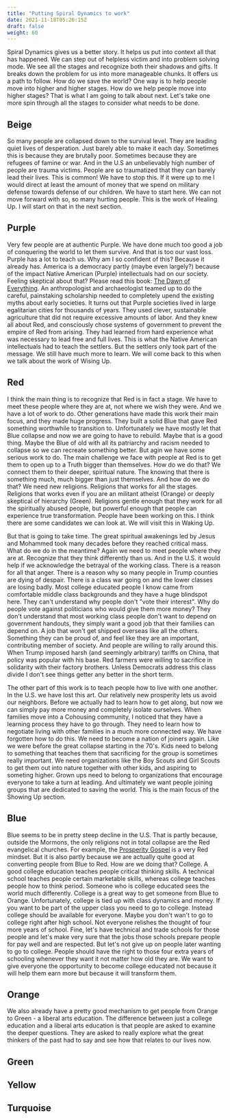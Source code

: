```yaml
---
title: "Putting Spiral Dynamics to work"
date: 2021-11-18T05:26:15Z
draft: false
weight: 60
---
```


Spiral Dynamics gives us a better story. It helps us put into context all that has happened. We can step out of helpless victim and into problem solving mode. We see all the stages and recognize both their shadows and gifts. It breaks down the problem for us into more manageable chunks. It offers us a path to follow. How do we save the world? One way is to help people move into higher and higher stages. How do we help people move into higher stages? That is what I am going to talk about next. Let's take one more spin through all the stages to consider what needs to be done.

## Beige

So many people are collapsed down to the survival level. They are leading quiet lives of desperation. Just barely able to make it each day. Sometimes this is because they are brutally poor. Sometimes because they are refugees of famine or war. And in the U.S an unbelievably high number of people are trauma victims. People are so traumatized that they can barely lead their lives. This is common! We have to stop this. If it were up to me I would direct at least the amount of money that we spend on military defense towards defense of our children. We have to start here. We can not move forward with so, so many hurting people. This is the work of Healing Up. I will start on that in the next section.

## Purple

Very few people are at authentic Purple. We have done much too good a job of conquering the world to let them survive. And that is too our vast loss. Purple has a lot to teach us. Why am I so confident of this? Because it already has. America is a democracy partly (maybe even largely?) because of the impact Native American (Purple) intellectuals had on our society. Feeling skeptical about that? Please read this book: [The Dawn of Everything](https://en.wikipedia.org/wiki/The_Dawn_of_Everything). An anthropologist and archaeologist teamed up to do the careful, painstaking scholarship needed to completely upend the existing myths about early societies. It turns out that Purple societies lived in large egalitarian cities for thousands of years. They used clever, sustainable agriculture that did not require excessive amounts of labor. And they knew all about Red, and consciously chose systems of government to prevent the empire of Red from arising. They had learned from hard experience what was necessary to lead free and full lives. This is what the Native American intellectuals had to teach the settlers. But the settlers only took part of the message. We still have much more to learn. We will come back to this when we talk about the work of Wising Up.

## Red

I think the main thing is to recognize that Red is in fact a stage. We have to meet these people where they are at, not where we wish they were. And we have a lot of work to do. Other generations have made this work their main focus, and they made huge progress. They built a solid Blue that gave Red something worthwhile to transition to. Unfortunately we have mostly let that Blue collapse and now we are going to have to rebuild. Maybe that is a good thing. Maybe the Blue of old with all its patriarchy and racism needed to collapse so we can recreate something better. But agin we have some serious work to do. The main challenge we face with people at Red is to get them to open up to a Truth bigger than themselves. How do we do that? We connect them to their deeper, spiritual nature. The knowing that there is something much, much bigger than just themselves. And how do we do that? We need new religions. Religions that works for all the stages. Religions that works even if you are an militant atheist (Orange) or deeply skeptical of hierarchy (Green). Religions gentle enough that they work for all the spiritually abused people, but powerful enough that people can experience true transformation. People have been working on this. I think there are some candidates we can look at. We will visit this in Waking Up.

But that is going to take time. The great spiritual awakenings led by Jesus and Mohammed took many decades before they reached critical mass. What do we do in the meantime? Again we need to meet people where they are at. Recognize that they think differently than us. And in the U.S. it would help if we acknowledge the betrayal of the working class. There is a reason for all that anger. There is a reason why so many people in Trump counties are dying of despair. There is a class war going on and the lower classes are losing badly. Most college educated people I know came from comfortable middle class backgrounds and they have a huge blindspot here. They can't understand why people don't "vote their interest". Why do people vote against politicians who would give them more money? They don't understand that most working class people don't want to depend on government handouts, they simply want a good job that their families can depend on. A job that won't get shipped overseas like all the others. Something they can be proud of, and feel like they are an important, contributing member of society. And people are willing to rally around this. When Trump imposed harsh (and seemingly arbitrary) tariffs on China, that policy was popular with his base. Red farmers were willing to sacrifice in solidarity with their factory brothers. Unless Democrats address this class divide I don't see things getter any better in the short term.

The other part of this work is to teach people how to live with one another. In the U.S. we have lost this art. Our relatively new prosperity lets us avoid our neighbors. Before we actually had to learn how to get along, but now we can simply pay more money and completely isolate ourselves. When families move into a Cohousing community, I noticed that they have a learning process they have to go through. They need to learn how to negotiate living with other families in a much more connected way. We have forgotten how to do this. We need to become a nation of joiners again. Like we were before the great collapse starting in the 70's. Kids need to belong to something that teaches them that sacrificing for the group is sometimes really important. We need organizations like the Boy Scouts and Girl Scouts to get them out into nature together with other kids, and aspiring to someting higher. Grown ups need to belong to organizations that encourage everyone to take a turn at leading. And ultimately we want people joining groups that are dedicated to saving the world. This is the main focus of the Showing Up section.

## Blue

Blue seems to be in pretty steep decline in the U.S. That is partly because, outside the Mormons, the only religions not in total collapse are the Red evangelical churches. For example, the [Prosperity Gospel](https://en.wikipedia.org/wiki/Prosperity_theology) is a very Red mindset. But it is also partly because we are actually quite good at converting people from Blue to Red. How are we doing that? College. A good college education teaches people critical thinking skills. A technical school teaches people certain marketable skills, whereas college teaches people how to think period. Someone who is college educated sees the world much differently. College is a great way to get someone from Blue to Orange.  Unfortunately, college is tied up with class dynamics and money. If you want to be part of the upper class you need to go to college. Instead college should be available for everyone. Maybe you don't wan't to go to college right after high school. Not everyone relishes the thought of four more years of school. Fine, let's have technical and trade schools for those people and let's make very sure that the jobs those schools prepare people for pay well and are respected. But let's not give up on people later wanting to go to college. People should have the right to those four extra years of schooling whenever they want it not matter how old they are. We want to give everyone the opportunity to become college educated not because it will help them earn more but because it will transform them.

## Orange

We also already have a pretty good mechanism to get people from Orange to Green - a liberal arts education. The difference between just a college education and a liberal arts education is that people are asked to examine the deeper questions. They are asked to really explore what the great thinkers of the past had to say and see how that relates to our lives now.

## Green

## Yellow

## Turquoise
